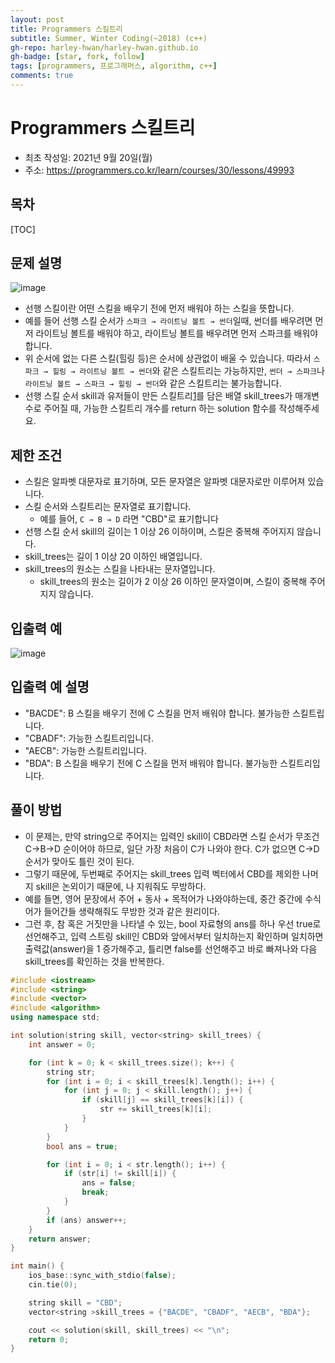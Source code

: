 ```yaml
---
layout: post
title: Programmers 스킬트리
subtitle: Summer, Winter Coding(~2018) (c++)
gh-repo: harley-hwan/harley-hwan.github.io
gh-badge: [star, fork, follow]
tags: [programmers, 프로그래머스, algorithm, c++]
comments: true
---
```


# Programmers 스킬트리

- 최초 작성일: 2021년 9월 20일(월)
- 주소: <https://programmers.co.kr/learn/courses/30/lessons/49993>

## 목차
[TOC]

## 문제 설명
![image](https://user-images.githubusercontent.com/68185569/133917563-09ad9064-6a6b-4035-964c-af102048d8c7.png)

- 선행 스킬이란 어떤 스킬을 배우기 전에 먼저 배워야 하는 스킬을 뜻합니다.
- 예를 들어 선행 스킬 순서가 `스파크 → 라이트닝 볼트 → 썬더`일때, 썬더를 배우려면 먼저 라이트닝 볼트를 배워야 하고, 라이트닝 볼트를 배우려면 먼저 스파크를 배워야 합니다.
- 위 순서에 없는 다른 스킬(힐링 등)은 순서에 상관없이 배울 수 있습니다. 따라서 `스파크 → 힐링 → 라이트닝 볼트 → 썬더`와 같은 스킬트리는 가능하지만, `썬더 → 스파크`나 `라이트닝 볼트 → 스파크 → 힐링 → 썬더`와 같은 스킬트리는 불가능합니다.
- 선행 스킬 순서 skill과 유저들이 만든 스킬트리[1](https://programmers.co.kr/learn/courses/30/lessons/49993#fn1)를 담은 배열 skill_trees가 매개변수로 주어질 때, 가능한 스킬트리 개수를 return 하는 solution 함수를 작성해주세요.

## 제한 조건
- 스킬은 알파벳 대문자로 표기하며, 모든 문자열은 알파벳 대문자로만 이루어져 있습니다.
- 스킬 순서와 스킬트리는 문자열로 표기합니다.
  - 예를 들어, `C → B → D` 라면 "CBD"로 표기합니다
- 선행 스킬 순서 skill의 길이는 1 이상 26 이하이며, 스킬은 중복해 주어지지 않습니다.
- skill_trees는 길이 1 이상 20 이하인 배열입니다.
- skill_trees의 원소는 스킬을 나타내는 문자열입니다.
  - skill_trees의 원소는 길이가 2 이상 26 이하인 문자열이며, 스킬이 중복해 주어지지 않습니다.



## 입출력 예
![image](https://user-images.githubusercontent.com/68185569/133933238-8ea1b1a2-c89d-4b93-8d8c-40cc419b32b7.png)

## 입출력 예 설명

- "BACDE": B 스킬을 배우기 전에 C 스킬을 먼저 배워야 합니다. 불가능한 스킬트립니다.
- "CBADF": 가능한 스킬트리입니다.
- "AECB": 가능한 스킬트리입니다.
- "BDA": B 스킬을 배우기 전에 C 스킬을 먼저 배워야 합니다. 불가능한 스킬트리입니다.

## 풀이 방법

- 이 문제는, 만약 string으로 주어지는 입력인 skill이 CBD라면 스킬 순서가 무조건 C->B->D 순이어야 하므로, 일단 가장 처음이 C가 나와야 한다. C가 없으면 C->D 순서가 맞아도 틀린 것이 된다.
- 그렇기 때문에, 두번째로 주어지는 skill_trees 입력 벡터에서 CBD를 제외한 나머지 skill은 논외이기 때문에, 나 지워줘도 무방하다.
- 예를 들면, 영어 문장에서 주어 + 동사 + 목적어가 나와야하는데, 중간 중간에 수식어가 들어간들 생략해줘도 무방한 것과 같은 원리이다.
-  그런 후, 참 혹은 거짓만을 나타낼 수 있는, bool 자료형의 ans를 하나 우선 true로 선언해주고, 입력 스트링 skill인 CBD와 앞에서부터 일치하는지 확인하며 일치하면 출력값(answer)을 1 증가해주고, 틀리면 false를 선언해주고 바로 빠져나와 다음 skill_trees를 확인하는 것을 반복한다.


```c++
#include <iostream>
#include <string>
#include <vector>
#include <algorithm>
using namespace std;

int solution(string skill, vector<string> skill_trees) {
    int answer = 0;

    for (int k = 0; k < skill_trees.size(); k++) {
        string str;
        for (int i = 0; i < skill_trees[k].length(); i++) {
            for (int j = 0; j < skill.length(); j++) {
                if (skill[j] == skill_trees[k][i]) {
                    str += skill_trees[k][i];
                }
            }
        }
        bool ans = true;

        for (int i = 0; i < str.length(); i++) {
            if (str[i] != skill[i]) {
                ans = false;
                break;
            }
        }
        if (ans) answer++;
    }   
    return answer;
}

int main() {
    ios_base::sync_with_stdio(false);
    cin.tie(0);

    string skill = "CBD";
    vector<string >skill_trees = {"BACDE", "CBADF", "AECB", "BDA"};

    cout << solution(skill, skill_trees) << "\n";
    return 0;
}
```

